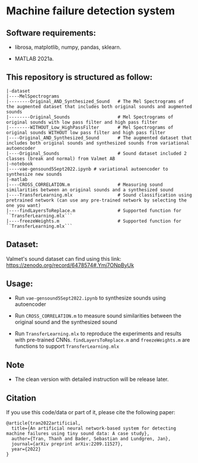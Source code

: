 # Machine failure detection system

## Software requirements:
- librosa, matplotlib, numpy, pandas, sklearn. 

- MATLAB 2021a.

## This repository is structured as follow:
```
|-dataset
|----MelSpectrograms
|--------Original_AND_Synthesized_Sound   # The Mel Spectrograms of the augmented dataset that includes both original sounds and augmented sounds
|--------Original_Sounds                  # Mel Spectrograms of original sounds with low pass filter and high pass filter
|--------WITHOUT_Low_HighPassFilter       # Mel Spectrograms of original sounds WITHOUT low pass filter and high pass filter
|----Original_AND_Synthesized_Sound       # The augmented dataset that includes both original sounds and synthesized sounds from variational autoencoder
|----Original_Sounds                      # Sound dataset included 2 classes (break and normal) from Valmet AB                  
|-notebook
|----vae-gensound5Sept2022.ipynb # variational autoencoder to synthesize new sounds
|-matlab
|----CROSS_CORRELATION.m                  # Measuring sound similarities between an original sounds and a synthesized sound
|----TransferLearning.mlx                 # Sound classification using pretrained network (can use any pre-trained network by selecting the one you want)
|----findLayersToReplace.m                # Supported function for ``TransferLearning.mlx```
|----freezeWeights.m                      # Supported function for ``TransferLearning.mlx```
```

## Dataset:
Valmet's sound dataset can find using this link: https://zenodo.org/record/6478574#.Ymj7ONpByUk

## Usage:

- Run ```vae-gensound5Sept2022.ipynb``` to synthesize sounds using autoencoder

- Run ```CROSS_CORRELATION.m``` to measure sound similarities between the original sound and the synthesized sound

- Run ```TransferLearning.mlx``` to reproduce the experiments and results with pre-trained CNNs. ```findLayersToReplace.m``` and ```freezeWeights.m``` are functions to support ```TransferLearning.mlx```

## Note
- The clean version with detailed instruction will be release later.

## Citation
If you use this code/data or part of it, please cite the following paper:
```
@article{tran2022artificial,
  title={An artificial neural network-based system for detecting machine failures using tiny sound data: A case study},
  author={Tran, Thanh and Bader, Sebastian and Lundgren, Jan},
  journal={arXiv preprint arXiv:2209.11527},
  year={2022}
}
```
